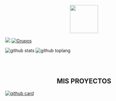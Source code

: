 <p align="center"> 
<a href="https://github.com/elrebelde21"><img src="http://readme-typing-svg.herokuapp.com?font=mono&size=17&duration=4000&color=F7B11B&center=falso&vCenter=falso&lines=BIEN+ BENIDO++%F0%9F%90%88;A+ESTE+HERMOSO+Y SUCULENTO+PERFIL.+%F0%9F%92%96" height="90px"></a> 
</p>

<a href="https://wa.me/50369907657" target="blank"><img src="https://img.shields.io/badge/Creador-33FF00?style=for-the-badge&logo=whatsapp&logoColor=red" /></a>
[![Grupos](https://img.shields.io/badge/Grupo-33FF00?style=for-the-badge&logo=whatsapp&logoColor=red)](https://chat.whatsapp.com/DX4KAYmJxRoHWdAUPJX5Dn) 

![github stats](https://github-readme-stats.vercel.app/api?username=REYES2006&show_icons=true&theme=chartreuse-dark)
![github toplang](https://github-readme-stats.vercel.app/api/top-langs/?username=REYES2006&layout=compact&theme=chartreuse-dark)

<br><br>
</a>

</div>
<h2 align="center"> MIS PROYECTOS </h2>

<a href="https://github.com/REYES2006/BOT-C.D.R">![github card](https://github-readme-stats.vercel.app/api/pin/?username=REYES2006&repo=BOT-C.D.R&theme=merko)</a>
